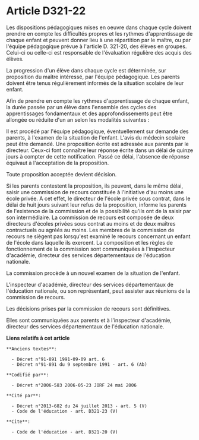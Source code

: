 # Article D321-22

Les dispositions pédagogiques mises en oeuvre dans chaque cycle doivent prendre en compte les difficultés propres et les
rythmes d'apprentissage de chaque enfant et peuvent donner lieu à une répartition par le maître, ou par l'équipe pédagogique
prévue à l'article D. 321-20, des élèves en groupes. Celui-ci ou celle-ci est responsable de l'évaluation régulière des
acquis des élèves.

La progression d'un élève dans chaque cycle est déterminée, sur proposition du maître intéressé, par l'équipe pédagogique.
Les parents doivent être tenus régulièrement informés de la situation scolaire de leur enfant.

Afin de prendre en compte les rythmes d'apprentissage de chaque enfant, la durée passée par un élève dans l'ensemble des
cycles des apprentissages fondamentaux et des approfondissements peut être allongée ou réduite d'un an selon les modalités
suivantes :

Il est procédé par l'équipe pédagogique, éventuellement sur demande des parents, à l'examen de la situation de l'enfant.
L'avis du médecin scolaire peut être demandé. Une proposition écrite est adressée aux parents par le directeur. Ceux-ci font
connaître leur réponse écrite dans un délai de quinze jours à compter de cette notification. Passé ce délai, l'absence de
réponse équivaut à l'acceptation de la proposition.

Toute proposition acceptée devient décision.

Si les parents contestent la proposition, ils peuvent, dans le même délai, saisir une commission de recours constituée à
l'initiative d'au moins une école privée. A cet effet, le directeur de l'école privée sous contrat, dans le délai de huit
jours suivant leur refus de la proposition, informe les parents de l'existence de la commission et de la possibilité qu'ils
ont de la saisir par son intermédiaire. La commission de recours est composée de deux directeurs d'écoles privées sous
contrat au moins et de deux maîtres contractuels ou agréés au moins. Les membres de la commission de recours ne siègent pas
lorsqu'est examiné le recours concernant un enfant de l'école dans laquelle ils exercent. La composition et les règles de
fonctionnement de la commission sont communiquées à l'inspecteur d'académie, directeur des services départementaux de
l'éducation nationale.

La commission procède à un nouvel examen de la situation de l'enfant.

L'inspecteur d'académie, directeur des services départementaux de l'éducation nationale, ou son représentant, peut assister
aux réunions de la commission de recours.

Les décisions prises par la commission de recours sont définitives.

Elles sont communiquées aux parents et à l'inspecteur d'académie, directeur des services départementaux de l'éducation
nationale.

**Liens relatifs à cet article**

	**Anciens textes**:

	  - Décret n°91-891 1991-09-09 art. 6
	  - Décret n°91-891 du 9 septembre 1991 - art. 6 (Ab)

	**Codifié par**:

	  - Décret n°2006-583 2006-05-23 JORF 24 mai 2006

	**Cité par**:

	  - Décret n°2013-682 du 24 juillet 2013 - art. 5 (V)
	  - Code de l'éducation - art. D321-23 (V)

	**Cite**:

	  - Code de l'éducation - art. D321-20 (V)
